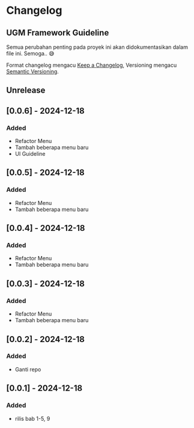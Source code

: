 # Changelog
## UGM Framework Guideline

Semua perubahan penting pada proyek ini akan didokumentasikan dalam file ini. Semoga.. :sweat_smile:

Format changelog mengacu [Keep a Changelog](https://keepachangelog.com/id-ID/1.0.0/),
Versioning mengacu [Semantic Versioning](https://semver.org/lang/id/spec/v2.0.0.html).

## Unrelease

## [0.0.6] - 2024-12-18
### Added
- Refactor Menu
- Tambah beberapa menu baru
- UI Guideline

## [0.0.5] - 2024-12-18
### Added
- Refactor Menu
- Tambah beberapa menu baru

## [0.0.4] - 2024-12-18
### Added
- Refactor Menu
- Tambah beberapa menu baru

## [0.0.3] - 2024-12-18
### Added
- Refactor Menu
- Tambah beberapa menu baru

## [0.0.2] - 2024-12-18
### Added
- Ganti repo

## [0.0.1] - 2024-12-18
### Added
- rilis bab 1-5, 9